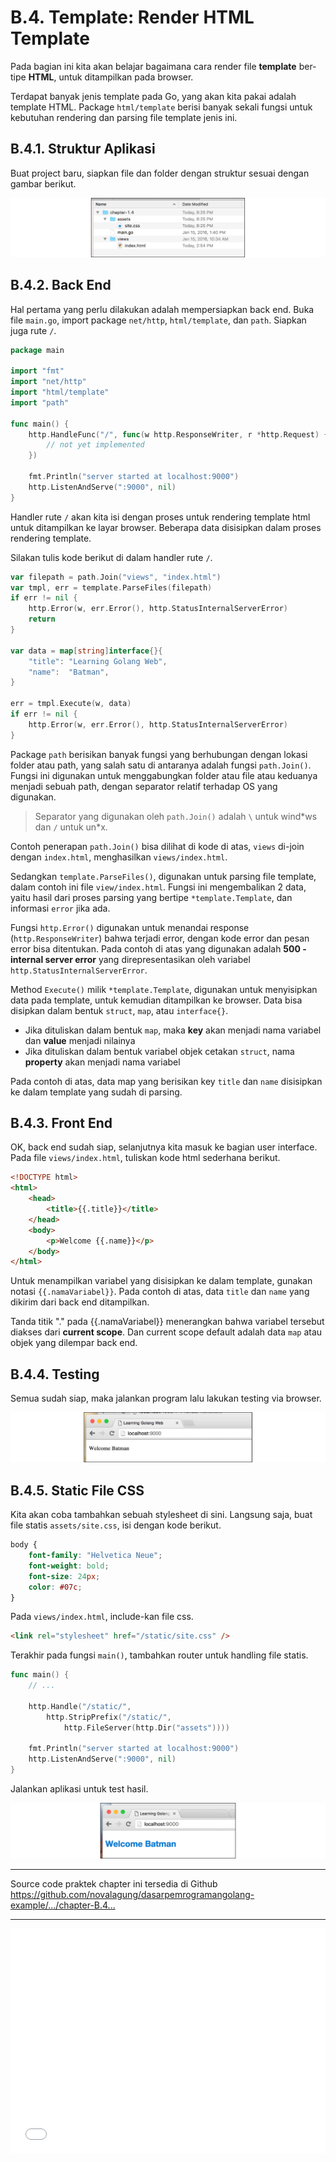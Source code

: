 # B.4. Template: Render HTML Template

Pada bagian ini kita akan belajar bagaimana cara render file **template** ber-tipe **HTML**, untuk ditampilkan pada browser. 

Terdapat banyak jenis template pada Go, yang akan kita pakai adalah template HTML. Package `html/template` berisi banyak sekali fungsi untuk kebutuhan rendering dan parsing file template jenis ini.

## B.4.1. Struktur Aplikasi

Buat project baru, siapkan file dan folder dengan struktur sesuai dengan gambar berikut.

![Structure](images/B_template_render_html_1_structure.png)

## B.4.2. Back End

Hal pertama yang perlu dilakukan adalah mempersiapkan back end. Buka file `main.go`, import package `net/http`, `html/template`, dan `path`. Siapkan juga rute `/`.

```go
package main

import "fmt"
import "net/http"
import "html/template"
import "path"

func main() {
	http.HandleFunc("/", func(w http.ResponseWriter, r *http.Request) {
		// not yet implemented
	})

	fmt.Println("server started at localhost:9000")
	http.ListenAndServe(":9000", nil)
}
```

Handler rute `/` akan kita isi dengan proses untuk rendering template html untuk ditampilkan ke layar browser. Beberapa data disisipkan dalam proses rendering template.

Silakan tulis kode berikut di dalam handler rute `/`.

```go
var filepath = path.Join("views", "index.html")
var tmpl, err = template.ParseFiles(filepath)
if err != nil {
	http.Error(w, err.Error(), http.StatusInternalServerError)
	return
}

var data = map[string]interface{}{
	"title": "Learning Golang Web",
	"name":  "Batman",
}

err = tmpl.Execute(w, data)
if err != nil {
	http.Error(w, err.Error(), http.StatusInternalServerError)
}
```

Package `path` berisikan banyak fungsi yang berhubungan dengan lokasi folder atau path, yang salah satu di antaranya adalah fungsi `path.Join()`. Fungsi ini digunakan untuk menggabungkan folder atau file atau keduanya menjadi sebuah path, dengan separator relatif terhadap OS yang digunakan.

> Separator yang digunakan oleh `path.Join()` adalah `\` untuk wind\*ws dan `/` untuk un\*x.

Contoh penerapan `path.Join()` bisa dilihat di kode di atas, `views` di-join dengan `index.html`, menghasilkan `views/index.html`.

Sedangkan `template.ParseFiles()`, digunakan untuk parsing file template, dalam contoh ini file `view/index.html`. Fungsi ini mengembalikan 2 data, yaitu hasil dari proses parsing yang bertipe `*template.Template`, dan informasi `error` jika ada.

Fungsi `http.Error()` digunakan untuk menandai response (`http.ResponseWriter`) bahwa terjadi error, dengan kode error dan pesan error bisa ditentukan. Pada contoh di atas yang digunakan adalah **500 - internal server error** yang direpresentasikan oleh variabel `http.StatusInternalServerError`.

Method `Execute()` milik `*template.Template`, digunakan untuk menyisipkan data pada template, untuk kemudian ditampilkan ke browser. Data bisa disipkan dalam bentuk `struct`, `map`, atau `interface{}`.

 - Jika dituliskan dalam bentuk `map`, maka **key** akan menjadi nama variabel dan **value** menjadi nilainya
 - Jika dituliskan dalam bentuk variabel objek cetakan `struct`, nama **property** akan menjadi nama variabel

Pada contoh di atas, data map yang berisikan key `title` dan `name` disisipkan ke dalam template yang sudah di parsing.

## B.4.3. Front End

OK, back end sudah siap, selanjutnya kita masuk ke bagian user interface. Pada file `views/index.html`, tuliskan kode html sederhana berikut.

```html
<!DOCTYPE html>
<html>
	<head>
		<title>{{.title}}</title>
	</head>
	<body>
		<p>Welcome {{.name}}</p>
	</body>
</html>
```

Untuk menampilkan variabel yang disisipkan ke dalam template, gunakan notasi `{{.namaVariabel}}`. Pada contoh di atas, data `title` dan `name` yang dikirim dari back end ditampilkan.

Tanda titik "\." pada \{\{\.namaVariabel\}\} menerangkan bahwa variabel tersebut diakses dari **current scope**. Dan current scope default adalah data `map` atau objek yang dilempar back end.

## B.4.4. Testing

Semua sudah siap, maka jalankan program lalu lakukan testing via browser.

![Output HTML](images/B_template_render_html_2_output.png)

## B.4.5. Static File CSS

Kita akan coba tambahkan sebuah stylesheet di sini. Langsung saja, buat file statis `assets/site.css`, isi dengan kode berikut.

```css
body {
	font-family: "Helvetica Neue";
	font-weight: bold;
	font-size: 24px;
	color: #07c;
}
```

Pada `views/index.html`, include-kan file css.

```html
<link rel="stylesheet" href="/static/site.css" />
```

Terakhir pada fungsi `main()`, tambahkan router untuk handling file statis.

```go
func main() {
	// ...

	http.Handle("/static/", 
		http.StripPrefix("/static/", 
			http.FileServer(http.Dir("assets"))))

	fmt.Println("server started at localhost:9000")
	http.ListenAndServe(":9000", nil)
}
```

Jalankan aplikasi untuk test hasil.

![CSS berhasil di-load](images/B_template_render_html_3_static_route.png)

---

<div class="source-code-link">
    <div class="source-code-link-message">Source code praktek chapter ini tersedia di Github</div>
    <a href="https://github.com/novalagung/dasarpemrogramangolang-example/tree/master/chapter-B.4-template-render-html">https://github.com/novalagung/dasarpemrogramangolang-example/.../chapter-B.4...</a>
</div>

---

<iframe src="partial/ebooks.html" width="100%" height="360px" frameborder="0" scrolling="no"></iframe>
